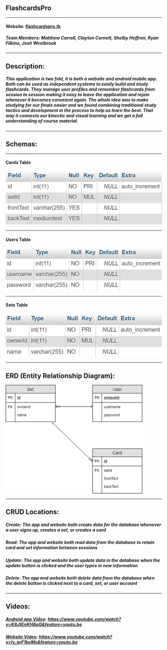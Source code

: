 ## FlashcardsPro
---
#### Website: [flashcardspro.tk](http://flashcardspro.tk)

##### Team Members: Matthew Carroll, Clayton Cornett, Shelby Heffron, Ryan Filkins, Josh Westbrook
---
## Description:
##### This application is two fold, it is both a website and android mobile app. Both can be used as independent systems to easily build and study flashcards. They manage user profiles and remember flashcards from session to session making it easy to leave the application and rejoin whenever it becomes conveient again. The whole idea was to make studying for our finals easier and we found combining traditional study tactics and development in the process to help us learn the best. That way it connects our kinectic and visual learning and we get a full understanding of course material. 
---
## Schemas:
---

#### Cards Table
![cards schema](https://github.com/smheffron/FlashcardsPro/blob/master/Assets/card_schema.png)

---
#### Users Table
![users schema](https://github.com/smheffron/FlashcardsPro/blob/master/Assets/user_schema.png)

---
#### Sets Table
![sets schema](https://github.com/smheffron/FlashcardsPro/blob/master/Assets/set_schema.png)

---
## ERD (Entity Relationship Diagram):
![ERD diagram](https://github.com/smheffron/FlashcardsPro/blob/master/Assets/ERD.png)

---
## CRUD Locations:
##### Create: The app and website both create data for the database whenever a user signs up, creates a set, or creates a card
##### Read: The app and website both read data from the database to retain card and set information between sessions
##### Update: The app and website both update data in the database when the update button is clicked and the user types in new information
##### Delete: The app and website both delete data from the database when the delete button is clicked next to a card, set, or user account
---
## Videos:
##### [Android app Video](https://www.youtube.com/watch?v=K8JtEnKH8pQ&feature=youtu.be): https://www.youtube.com/watch?v=K8JtEnKH8pQ&feature=youtu.be

##### [Website Video](https://www.youtube.com/watch?v=Iy_qrF1beMs&feature=youtu.be): https://www.youtube.com/watch?v=Iy_qrF1beMs&feature=youtu.be
